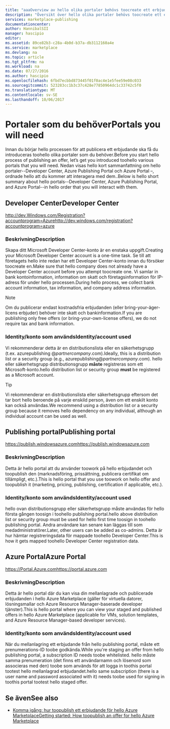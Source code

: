 ```yaml
---
title: "aaaOverview av hello olika portaler behövs toocreate ett erbjudande för hello Marketplace | Microsoft Docs"
description: "Översikt över hello olika portaler behövs toocreate ett erbjudande för hello Marketplace"
services: marketplace-publishing
documentationcenter: 
author: HannibalSII
manager: hascipio
editor: 
ms.assetid: 89ce82b3-c28a-4b0d-b37a-db3112160a4e
ms.service: marketplace
ms.devlang: na
ms.topic: article
ms.tgt_pltfrm: na
ms.workload: na
ms.date: 07/27/2016
ms.author: hascipio
ms.openlocfilehash: 6fbd7ecbbd873445f01f0ac4e1e5fee59e08c033
ms.sourcegitcommit: 523283cc1b3c37c428e77850964dc1c33742c5f0
ms.translationtype: MT
ms.contentlocale: sv-SE
ms.lasthandoff: 10/06/2017
---
```

# <a name="portals-you-will-need"></a><span data-ttu-id="89321-103">Portaler som du behöver</span><span class="sxs-lookup"><span data-stu-id="89321-103">Portals you will need</span></span>
<span data-ttu-id="89321-104">Innan du börjar hello processen för att publicera ett erbjudande ska få du introduceras toohello olika portaler som du behöver.</span><span class="sxs-lookup"><span data-stu-id="89321-104">Before you start hello process of publishing an offer, let’s get you introduced toohello various portals that you will need.</span></span> <span data-ttu-id="89321-105">Nedan visas hello kort sammanfattning om hello portaler--Developer Center, Azure Publishing Portal och Azure Portal –, ordnade hello att du kommer att interagera med dem..</span><span class="sxs-lookup"><span data-stu-id="89321-105">Below is hello short summary about hello portals--Developer Center, Azure Publishing Portal, and Azure Portal--in hello order that you will interact with them.</span></span>                                                                            

## <a name="developer-center"></a><span data-ttu-id="89321-106">Developer Center</span><span class="sxs-lookup"><span data-stu-id="89321-106">Developer Center</span></span>
[<span data-ttu-id="89321-107">http://dev.Windows.com/Registration?accountprogram=Azure</span><span class="sxs-lookup"><span data-stu-id="89321-107">http://dev.windows.com/registration?accountprogram=azure</span></span>](http://dev.windows.com/registration?accountprogram=azure)

### <a name="description"></a><span data-ttu-id="89321-108">Beskrivning</span><span class="sxs-lookup"><span data-stu-id="89321-108">Description</span></span>
<span data-ttu-id="89321-109">Skapa ditt Microsoft Developer Center-konto är en enstaka uppgift.</span><span class="sxs-lookup"><span data-stu-id="89321-109">Creating your Microsoft Developer Center account is a one-time task.</span></span> <span data-ttu-id="89321-110">Se till att företagets hello inte redan har ett Developer Center-konto innan du försöker toocreate en.</span><span class="sxs-lookup"><span data-stu-id="89321-110">Make sure that hello company does not already have a Developer Center account before you attempt toocreate one.</span></span> <span data-ttu-id="89321-111">Vi samlar in bank kontoinformation, information om skatt och företagsinformation för IP-adress för under hello processen.</span><span class="sxs-lookup"><span data-stu-id="89321-111">During hello process, we collect bank account information, tax information, and company address information.</span></span>

> [!NOTE]
> <span data-ttu-id="89321-112">Om du publicerar endast kostnadsfria erbjudanden (eller bring-your-äger-licens erbjuder) behöver inte skatt och bankinformation.</span><span class="sxs-lookup"><span data-stu-id="89321-112">If you are publishing only free offers (or bring-your-own-license offers), we do not require tax and bank information.</span></span>
> 
> 

### <a name="identityaccount-used"></a><span data-ttu-id="89321-113">Identity/konto som används</span><span class="sxs-lookup"><span data-stu-id="89321-113">Identity/account used</span></span>
<span data-ttu-id="89321-114">Vi rekommenderar detta är en distributionslista eller en säkerhetsgrupp (t.ex. azurepublishing @*partnercompany*.com).</span><span class="sxs-lookup"><span data-stu-id="89321-114">Ideally, this is a distribution list or a security group (e.g., azurepublishing@*partnercompany*.com).</span></span> <span data-ttu-id="89321-115">hello eller säkerhetsgrupp distributionsgrupp **måste** registreras som ett Microsoft-konto.</span><span class="sxs-lookup"><span data-stu-id="89321-115">hello distribution list or security group **must** be registered as a Microsoft account.</span></span>

> [!TIP]
> <span data-ttu-id="89321-116">Vi rekommenderar en distributionslista eller säkerhetsgrupp eftersom det tar bort hello beroende på varje enskild person, även om ett enskilt konto kan också användas.</span><span class="sxs-lookup"><span data-stu-id="89321-116">We recommend using a distribution list or a security group because it removes hello dependency on any individual, although an individual account can be used as well.</span></span>
> 
> 

## <a name="publishing-portal"></a><span data-ttu-id="89321-117">Publishing portal</span><span class="sxs-lookup"><span data-stu-id="89321-117">Publishing portal</span></span>
[<span data-ttu-id="89321-118">https://publish.windowsazure.com</span><span class="sxs-lookup"><span data-stu-id="89321-118">https://publish.windowsazure.com</span></span>](https://publish.windowsazure.com)

### <a name="description"></a><span data-ttu-id="89321-119">Beskrivning</span><span class="sxs-lookup"><span data-stu-id="89321-119">Description</span></span>
<span data-ttu-id="89321-120">Detta är hello portal att du använder toowork på hello erbjudandet och toopublish den (marknadsföring, prissättning, publicera certifikat om tillämpligt, etc.).</span><span class="sxs-lookup"><span data-stu-id="89321-120">This is hello portal that you use toowork on hello offer and toopublish it (marketing, pricing, publishing, certification if applicable, etc.).</span></span>

### <a name="identityaccount-used"></a><span data-ttu-id="89321-121">Identity/konto som används</span><span class="sxs-lookup"><span data-stu-id="89321-121">Identity/account used</span></span>
<span data-ttu-id="89321-122">hello ovan distributionsgrupp eller säkerhetsgrupp måste användas för hello första gången toosign i toohello publishing portal.</span><span class="sxs-lookup"><span data-stu-id="89321-122">hello above distribution list or security group must be used for hello first time toosign in toohello publishing portal.</span></span> <span data-ttu-id="89321-123">Andra användare kan senare kan läggas till som medadministratörer.</span><span class="sxs-lookup"><span data-stu-id="89321-123">Later, other users can be added as co-admins.</span></span> <span data-ttu-id="89321-124">Detta är hur hämtar registreringsdata för mappade toohello Developer Center.</span><span class="sxs-lookup"><span data-stu-id="89321-124">This is how it gets mapped toohello Developer Center registration data.</span></span>

## <a name="azure-portal"></a><span data-ttu-id="89321-125">Azure Portal</span><span class="sxs-lookup"><span data-stu-id="89321-125">Azure Portal</span></span>
[<span data-ttu-id="89321-126">https://Portal.Azure.com</span><span class="sxs-lookup"><span data-stu-id="89321-126">https://portal.azure.com</span></span>](https://portal.azure.com)

### <a name="description"></a><span data-ttu-id="89321-127">Beskrivning</span><span class="sxs-lookup"><span data-stu-id="89321-127">Description</span></span>
<span data-ttu-id="89321-128">Detta är hello portal där du kan visa din mellanlagrade och publicerade erbjudanden i hello Azure Marketplace (gäller för virtuella datorer, lösningsmallar och Azure Resource Manager-baserade developer tjänster).</span><span class="sxs-lookup"><span data-stu-id="89321-128">This is hello portal where you can view your staged and published offers in hello Azure Marketplace (applicable for VMs, solution templates, and Azure Resource Manager-based developer services).</span></span>

### <a name="identityaccount-used"></a><span data-ttu-id="89321-129">Identity/konto som används</span><span class="sxs-lookup"><span data-stu-id="89321-129">Identity/account used</span></span>
<span data-ttu-id="89321-130">När du mellanlagring ett erbjudande från hello publishing portal, måste ett prenumerations-ID toobe godkända.</span><span class="sxs-lookup"><span data-stu-id="89321-130">While you're staging an offer from hello publishing portal, a subscription ID needs toobe whitelisted.</span></span> <span data-ttu-id="89321-131">hello måste samma prenumeration (det finns ett användarnamn och lösenord som associeras med den) toobe som används för att logga in toothis portal tootest hello mellanlagrad erbjudandet.</span><span class="sxs-lookup"><span data-stu-id="89321-131">hello same subscription (there is a user name and password associated with it) needs toobe used for signing in toothis portal tootest hello staged offer.</span></span>

## <a name="see-also"></a><span data-ttu-id="89321-132">Se även</span><span class="sxs-lookup"><span data-stu-id="89321-132">See also</span></span>
* [<span data-ttu-id="89321-133">Komma igång: hur toopublish ett erbjudande för hello Azure Marketplace</span><span class="sxs-lookup"><span data-stu-id="89321-133">Getting started: How toopublish an offer for hello Azure Marketplace</span></span>](marketplace-publishing-getting-started.md)

